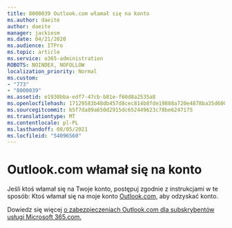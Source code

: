 ```yaml
---
title: 8000039 Outlook.com włamał się na konto
ms.author: daeite
author: daeite
manager: jackiesm
ms.date: 04/21/2020
ms.audience: ITPro
ms.topic: article
ms.service: o365-administration
ROBOTS: NOINDEX, NOFOLLOW
localization_priority: Normal
ms.custom:
- "773"
- "8000039"
ms.assetid: e1930bba-edf7-47cb-b81e-f60d8a2535a8
ms.openlocfilehash: 17129583b48db457d8cec814b8fde19888a720e4878ba35d60088e381d63927c
ms.sourcegitcommit: b5f7da89a650d2915dc652449623c78be6247175
ms.translationtype: MT
ms.contentlocale: pl-PL
ms.lasthandoff: 08/05/2021
ms.locfileid: "54096560"
---
```

# <a name="outlookcom-account-hacked"></a>Outlook.com włamał się na konto

Jeśli ktoś włamał się na Twoje konto, postępuj zgodnie z instrukcjami w te sposób: Ktoś włamał się na moje konto [Outlook.com,](https://support.office.com/article/35993ac5-ac2f-494e-aacb-5232dda453d8?wt.mc_id=Office_Outlook_com_Alchemy) aby odzyskać konto.
  
Dowiedz się więcej [o zabezpieczeniach Outlook.com dla subskrybentów usługi Microsoft 365.com.](https://support.office.com/article/882d2243-eab9-4545-a58a-b36fee4a46e2?wt.mc_id=Office_Outlook_com_Alchemy)
  
